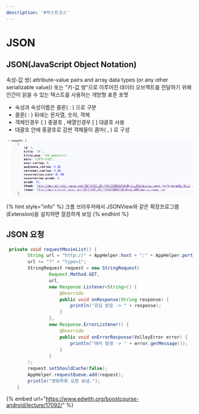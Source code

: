 ```yaml
---
description: '#부스트코스'
---
```


# JSON

## JSON\(JavaScript Object Notation\)

 속성-값 쌍\( attribute–value pairs and array data types \(or any other serializable value\)\) 또는 "키-값 쌍"으로 이루어진 데이터 오브젝트를 전달하기 위해 인간이 읽을 수 있는 텍스트를 사용하는 개방형 표준 포맷

* 속성과 속성이름은 콜론\( : \) 으로 구분 
* 콜론\( : \) 뒤에는 문자열, 숫자, 객체 
* 객체인경우 { } 중괄호 , 배열인경우 \[ \] 대괄호 사용 
* 대괄호 안에 중괄호로 감싼 객체들이 콤마\( , \) 로 구성 

![](../.gitbook/assets/json.png)

{% hint style="info" %}
크롬 브라우저에서 JSONView와 같은 확장프로그램\(Extension\)을 설치하면 깔끔하게 보임 
{% endhint %}

## JSON 요청

```java
 private void requestMovieList() {
        String url = "http://" + AppHelper.host + ":" + AppHelper.port + "/movie/readMovieList";
        url += "?" + "type=1";
        StringRequest request = new StringRequest(
                Request.Method.GET,
                url,
                new Response.Listener<String>() {
                    @Override
                    public void onResponse(String response) {
                        println("응답 받음 -> " + response);
                    }
                },
                new Response.ErrorListener() {
                    @Override
                    public void onErrorResponse(VolleyError error) {
                        println("에러 발생 -> " + error.getMessage());
                    }
                }
        );
        request.setShouldCache(false);
        AppHelper.requestQueue.add(request);
        println("영화목록 요청 보냄.");
    }
```

{% embed url="https://www.edwith.org/boostcourse-android/lecture/17092/" %}



